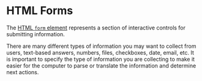 # HTML Forms
The [HTML `form` element](https://developer.mozilla.org/en-US/docs/Web/HTML/Element/form) represents a section of interactive controls for submitting information.

There are many different types of information you may want to collect from users, text-based answers, numbers, files, checkboxes, date, email, etc. It is important to specify the type of information you are collecting to make it easier for the computer to parse or translate the information and determine next actions.
